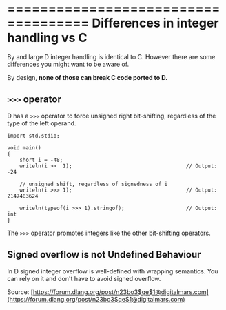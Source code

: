 ====================================
Differences in integer handling vs C
====================================

By and large D integer handling is identical to C. However there are some differences you might want to be aware of.

By design, **none of those can break C code ported to D.**

## `>>>` operator

D has a `>>>` operator to force unsigned right bit-shifting, regardless of the type of the left operand.

```
import std.stdio;

void main()
{
    short i = -48;
    writeln(i >>  1);                                     // Output: -24

    // unsigned shift, regardless of signedness of i
    writeln(i >>> 1);                                     // Output: 2147483624

    writeln(typeof(i >>> 1).stringof);                    // Output: int
}
```

The `>>>` operator promotes integers like the other bit-shifting operators.


## Signed overflow is not Undefined Behaviour

In D signed integer overflow is well-defined with wrapping semantics. You can rely on it and don't have to avoid signed overflow.

Source: [https://forum.dlang.org/post/n23bo3$qe$1@digitalmars.com](https://forum.dlang.org/post/n23bo3$qe$1@digitalmars.com)

